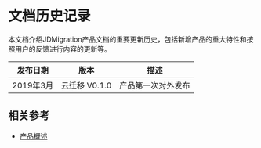 # 文档历史记录

本文档介绍JDMigration产品文档的重要更新历史，包括新增产品的重大特性和按照用户的反馈进行内容的更新等。

|发布日期|版本|描述|
|-|-|-|
|2019年3月|云迁移 V0.1.0|产品第一次对外发布|                                       |
## 相关参考

- [产品概述](/documentation/Hybrid-Cloud/JDMigration/Introduction/Product-Overview.md)

